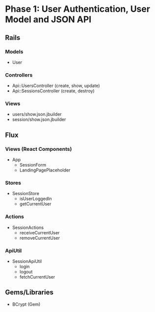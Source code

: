 # Phase 1: User Authentication, User Model and JSON API

## Rails
### Models
* User

### Controllers
* Api::UsersController (create, show, update)
* Api::SessionsController (create, destroy)

### Views
* users/show.json.jbuilder
* session/show.json.jbuilder

## Flux
### Views (React Components)
* App
  * SessionForm
  * LandingPagePlaceholder

### Stores
* SessionStore
  * isUserLoggedIn
  * getCurrentUser

### Actions
* SessionActions
  * receiveCurrentUser
  * removeCurrentUser

### ApiUtil
* SessionApiUtil
  * login
  * logout
  * fetchCurrentUser

## Gems/Libraries
* BCrypt (Gem)
